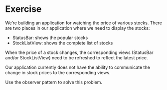 # Exercise

We’re building an application for watching the price of various stocks. There are two places in our application where we need to display the stocks:
- StatusBar: shows the popular stocks
- StockListView: shows the complete list of stocks

When the price of a stock changes, the corresponding views (StatusBar and/or StockListView) need to be refreshed to reflect the latest price.

Our application currently does not have the ability to communicate the change in stock prices to the corresponding views.

Use the observer pattern to solve this problem. 